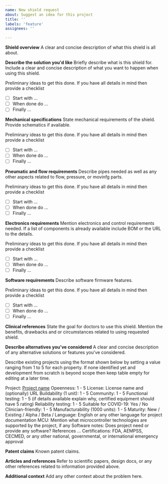 ```yaml
---
name: New shield request
about: Suggest an idea for this project
title: ''
labels: 'feature'
assignees: ''

---
```


**Shield overview**
A clear and concise description of what this shield is all about.

**Describe the solution you'd like**
Briefly describe what is this shield for. Include a clear and concise description of what you want to happen when using this shield.

Preliminary ideas to get this done.
If you have all details in mind then provide a checklist

- [ ] Start with ...
- [ ] When done do ...
- [ ] Finally ...

**Mechanical specifications**
State mechanical requirements of the shield. Provide schematics if available.

Preliminary ideas to get this done.
If you have all details in mind then provide a checklist

- [ ] Start with ...
- [ ] When done do ...
- [ ] Finally ...

**Pneumatic and flow requirements**
Describe pipes needed as well as any other aspects related to flow, pressure, or movinfg parts.

Preliminary ideas to get this done.
If you have all details in mind then provide a checklist

- [ ] Start with ...
- [ ] When done do ...
- [ ] Finally ...

**Electronics requirements**
Mention electronics and control requirements needed. If a list of components is already available include BOM or the URL to the details.

Preliminary ideas to get this done.
If you have all details in mind then provide a checklist

- [ ] Start with ...
- [ ] When done do ...
- [ ] Finally ...

**Software requirements**
Describe software firmware features.

Preliminary ideas to get this done.
If you have all details in mind then provide a checklist

- [ ] Start with ...
- [ ] When done do ...
- [ ] Finally ...

**Clinical references**
State the goal for doctors to use this shield. Mention the benefits, drawbacks and or circumstances related to using requested shield.

**Describe alternatives you've considered**
A clear and concise description of any alternative solutions or features you've considered.

Describe existing projects using the format shown below by setting a value ranging from 1 to 5 for each property. If none identified yet and development from scratch is beyond scope then  keep table empty for editing at a later time.

Project: [Project name](https://project.url)
Opeenness: 1 - 5
License: License name and (optionally) URL
Buildability (1 unit): 1 - 5
Community: 1 - 5
Functional testing: 1 - 5 (if details available explain why, certified equipment should have 5 rating)
Reliability testing: 1 - 5
Suitable for COVID-19: Yes / No
Clinician-friendly: 1 - 5
Manufacturability (1000 units): 1 - 5
Maturity: New / Existing / Alpha / Beta / 
Language: English or any other language for project documentation
MCU: Mention what microcontroller technologies are supported by the project, if any
Software notes: Does project need or provide any software? References ...
Certifications: FDA, AEMPSS, CECMED, or any other national, governmental, or international emergency approval 

**Patent claims**
Known patent claims.

**Articles and references**
Refer to scientific papers, design docs, or any other references related to information provided above.

**Additional context**
Add any other context about the problem here.
